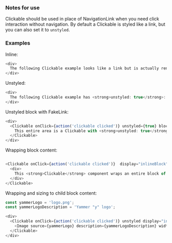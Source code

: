 ### Notes for use

Clickable should be used in place of NavigationLink when you need click interaction without navigation. By default a Clickable is styled like a link, but you can also set it to `unstyled`.


### Examples

Inline:

```js { "props": { "data-description": "inline" } }
<div>
  The following Clickable example looks like a link but is actually rendered as a button: <Clickable onClick={action('clickable clicked')}>Click me</Clickable>
</div>
```

Unstyled:

```js { "props": { "data-description": "unstyled" } }
<div>
  The following Clickable example has <strong>unstyled: true</strong>: <Clickable onClick={action('clickable clicked')} unstyled={true}>Click me</Clickable>
</div>
```

Unstyled block with FakeLink:

```js { "props": { "data-description": "unstyled block with fakelink" } }
<div>
  <Clickable onClick={action('clickable clicked')} unstyled={true} block={true}>
    This entire area is a Clickable with <strong>unstyled: true</strong> and <strong>block: true</strong>. Here is a nested <FakeLink>FakeLink component</FakeLink>, which looks like a link and shows link hoverstate when any part of the Clickable is hovered. This can work with <FakeLink>multiple nested FakeLinks</FakeLink>.
  </Clickable>
</div>
```

Wrapping block content:

```js { "props": { "data-description": "wrapping" } }

<Clickable onClick={action('clickable clicked')}  display="inlineBlock">
  <div>
    This <strong>Clickable</strong> component wraps an entire block of text. By default all text content within a <strong>Clickable</strong> tag will be styled like a link.
  </div>
</Clickable>
```

Wrapping and sizing to child block content:

```js { "props": { "data-description": "wrapping" } }
const yammerLogo = 'logo.png';
const yammerLogoDescription = 'Yammer "y" logo';

<div>
  <Clickable onClick={action('clickable clicked')} unstyled display="inlineBlock" focus="overlay">
    <Image source={yammerLogo} description={yammerLogoDescription} width={320} height={240} />
  </Clickable>
</div>
```